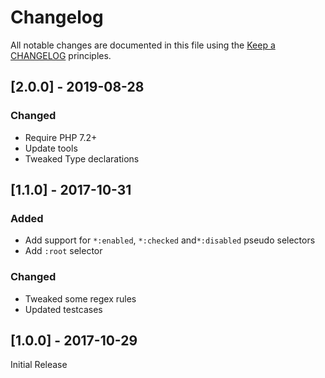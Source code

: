 # Changelog

All notable changes are documented in this file using the [Keep a CHANGELOG](http://keepachangelog.com/) principles.

## [2.0.0] - 2019-08-28

### Changed

* Require PHP 7.2+
* Update tools
* Tweaked Type declarations 

## [1.1.0] - 2017-10-31

### Added

* Add support for `*:enabled`, `*:checked` and`*:disabled` pseudo selectors
* Add `:root` selector

### Changed

* Tweaked some regex rules
* Updated testcases

## [1.0.0] - 2017-10-29

Initial Release

